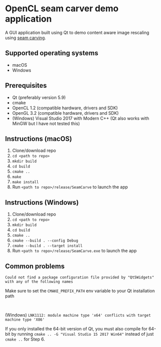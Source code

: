 OpenCL seam carver demo application
===================================

A GUI application built using Qt to demo content aware image rescaling using [seam carving](http://dl.acm.org/citation.cfm?id=1276390). 

Supported operating systems
---------------------------

- macOS
- Windows

Prerequisites
-------------
- Qt (preferably version 5.9)
- cmake
- OpenCL 1.2 (compatible hardware, drivers and SDK)
- OpenGL 3.2 (compatible hardware, drivers and SDK)
- (Windows) Visual Studio 2017 with Modern C++ (Qt also works with MinGW but I have not tested this)

Instructions (macOS)
--------------------
1. Clone/download repo
3. `cd <path to repo>`
4. `mkdir build`
5. `cd build`
6. `cmake ..`
7. `make`
8. `make install`
9. Run `<path to repo>/release/SeamCarve` to launch the app

Instructions (Windows)
--------------------
1. Clone/download repo
3. `cd <path to repo>`
4. `mkdir build`
5. `cd build`
6. `cmake ..`
7. `cmake --build . --config Debug`
8. `cmake --build . --target install`
9. Run `<path to repo>/release/SeamCarve.exe` to launch the app

Common problems
---------------

`Could not find a package configuration file provided by "Qt5Widgets" with any of the following names`

Make sure to set the `CMAKE_PREFIX_PATH` env variable to your Qt installation path

<br />

(Windows) `LNK1112: module machine type 'x64' conflicts with target machine type 'X86'`

If you only installed the 64-bit version of Qt, you must also compile for 64-bit
by running `cmake .. -G "Visual Studio 15 2017 Win64"` instead of just `cmake ..` for Step 6. 






